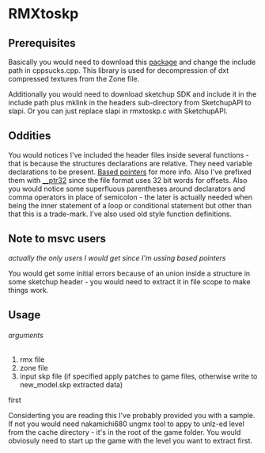 # RMXtoskp

## Prerequisites
 Basically you would need to download this [package](https://sourceforge.net/p/libsquish/code/HEAD/tarball) and change the include path in cppsucks.cpp. This library is used for decompression of dxt compressed textures from the Zone file.

Additionally you would need to download sketchup SDK and include it in the include path plus mklink in the headers sub-directory from SketchupAPI to slapi. Or you can just replace slapi in rmxtoskp.c with SketchupAPI.

## Oddities

You would notices I've included the header files inside several functions - that is because the structures declarations are relative. They need variable declarations to be present. [Based pointers](https://docs.microsoft.com/en-us/cpp/cpp/based-pointers-cpp?view=vs-2019) for more info. Also I've prefixed them with [__ptr32](https://docs.microsoft.com/en-us/cpp/cpp/ptr32-ptr64?view=vs-2019) since the file format uses 32 bit words for offsets. Also you would notice some superfluous parentheses around declarators and comma operators in place of semicolon - the later is actually needed when being the inner statement of a loop or conditional statement but other than that this is a trade-mark. I've also used old style function definitions.


## Note to msvc users 
*actually the only users I would get since I'm ussing based pointers*

You would get some initial errors because of an union inside a structure in some sketchup header - you would need to extract it in file scope to make things work.


## Usage

###### arguments
1. rmx file
2. zone file
3. input skp file (if specified apply patches to game files, otherwise write to new_model.skp extracted data)

first 

Considerting you are reading this I've probably provided you with a sample. If not you would need nakamichi680 ungmx tool to appy to unlz-ed level from the cache directory - it's in the root of the game folder. You would obviosuly need to start up the game with the level you want to extract first.
